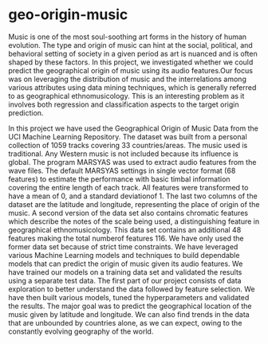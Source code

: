 # geo-origin-music
Music is one of the most soul-soothing art forms in the history of human evolution. The type and origin of music can hint at the social, political, and behavioral setting of society in a given period as art is nuanced and is often shaped by these factors. In this project, we investigated whether we could predict the geographical origin of music using its audio features.Our focus was on leveraging the distribution of music and the interrelations among various attributes using data mining techniques, which is generally referred to as geographical ethnomusicology. This is an interesting problem as it involves both regression and classification aspects to the target origin prediction.  

In  this  project  we  have  used  the  Geographical  Origin  of  Music  Data  from  the  UCI  Machine Learning Repository. The dataset was built from a personal collection of 1059 tracks covering 33 countries/areas. The music used is traditional. Any Western music is not included because its influence is global. The program MARSYAS was used to extract audio features from the wave files. The default MARSYAS settings in single vector format (68 features) to estimate the performance with basic timbal information covering the entire length of each track. All features were transformed to have a mean of 0, and a standard deviationof 1. The last two columns of the dataset are the latitude and longitude, representing the place of origin of the music. A second version of the data set also contains chromatic features which describe the  notes of  the scale being used, a  distinguishing  feature  in  geographical ethnomusicology.  This data set contains an additional 48 features making the total numberof features 116. We have only used the former data set because of strict time constraints. We  have  leveraged  various  Machine  Learning  models  and  techniques  to  build  dependable models that can predict the origin of music given its audio features.  We have trained our models  on  a  training  data  set  and  validated  the  results  using  a  separate  test  data. The first part of our project consists of data exploration to better understand the data followed by  feature selection. We  have  then  built  various  models,  tuned  the  hyperparameters  and validated the results. The major goal was to predict the geographical location of the music given by latitude and longitude.  We can also find trends in the data that are unbounded by countries alone, as we can expect, owing to the constantly evolving geography of the world.
